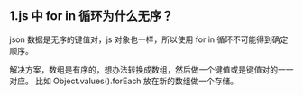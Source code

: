 ## 1.js 中 for in 循环为什么无序？

json 数据是无序的键值对，js 对象也一样，所以使用 for in 循环不可能得到确定顺序。

解决方案，数组是有序的，想办法转换成数组，然后做一个键值或是键值对的一一对应。
比如 Object.values().forEach 放在新的数组做一个存储。



